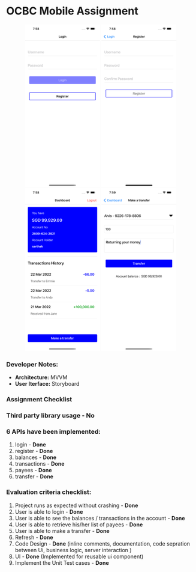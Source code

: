 # OCBC Mobile Assignment

<div align="center">
  <kbd><img src="https://github.com/sarthak02/Sarthak_iOS_OCBC/blob/main/AppScreen/Login.png?raw=true" width="200px"</img></kbd>
  <kbd><img src="https://github.com/sarthak02/Sarthak_iOS_OCBC/blob/main/AppScreen/Register.png?raw=true" width="200px"</img></kbd>
  <kbd><img src="https://github.com/sarthak02/Sarthak_iOS_OCBC/blob/main/AppScreen/Dashboard.png?raw=true" width="200px"</img></kbd>
  <kbd><img src="https://github.com/sarthak02/Sarthak_iOS_OCBC/blob/main/AppScreen/Transfer.png?raw=true" width="200px"</img></kbd> 
</div>

### Developer Notes:
- **Architecture:** MVVM
- **User Iterface:** Storyboard

### Assignment Checklist

### Third party library usage - **No**

### 6 APIs have been implemented:

1. login - **Done**
2. register - **Done**
3. balances - **Done**
4. transactions - **Done**
5. payees - **Done**
6. transfer - **Done**

### Evaluation criteria checklist:

1. Project runs as expected without crashing - **Done**
2. User is able to login - **Done**
3. User is able to see the balances / transactions in the account - **Done**
4. User is able to retrieve his/her list of payees - **Done**
5. User is able to make a transfer  - **Done**
6. Refresh  - **Done**
7. Code Design - **Done** (inline comments, documentation, code sepration between Ui, business logic, server interaction )
8. UI  - **Done** (Implemented for reusable ui component)
9. Implement the Unit Test cases   - **Done**

